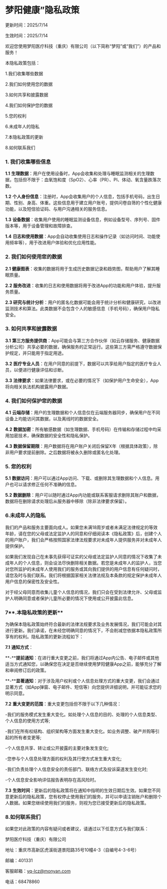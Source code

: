 # 梦阳健康”隐私政策

 

更新时间：2025/7/14

生效时间：2025/7/14

 

欢迎您使用梦阳医疗科技（重庆）有限公司（以下简称“梦阳”或“我们”）的产品和服务！

本隐私政策包括：

1.我们收集哪些数据

2.我们如何使用您的数据

3.如何共享和披露数据

4.我们如何保护您的数据

5.您的权利

6.未成年人的隐私

7.本隐私政策的更新

8.如何联系我们

 

### **1.** **我们收集哪些信息**

**1.1** **生理数据**：用户在使用设备时，App会收集和处理与睡眠监测相关的生理数据，包括但不限于：血氧饱和度（SpO2）、心率（PR）、PI、体动、氧含量跌落次数。

**1.2** **个人身份信息**：注册时，App会收集用户的个人信息，包括手机号码，出生日期、性别、身高、体重。这些信息用于建立用户账号，提供问卷自筛的个性化健康功能，以及短信验证码、与用户沟通相关的服务信息。

**1.3** **设备数据**：收集用户使用的睡眠监测设备信息，例如设备型号、序列号、固件版本等，用于设备管理和故障排查。

**1.4** **日志和使用数据**：App会自动收集使用日志和操作记录（如访问时间、功能使用频率等），用于改进用户体验和优化应用性能。



### **2.** **我们如何使用您的数据**

**2.1 健康图表**：收集的数据将用于生成历史数据记录和趋势图，帮助用户了解其睡眠质量。

**2.2 服务改进**：收集的日志和使用数据将用于改进App的功能和用户体验，提升服务质量。

**2.3 研究与统计分析**：用户的匿名化数据可能会用于统计分析和健康研究，以改进监测技术和算法。此类数据不会包含个人的敏感信息（手机号码），确保用户隐私安全。

 

### **3.** **如何共享和披露数据**

**3.1** **第三方服务提供商**：App可能会与第三方合作伙伴（如云存储服务、健康数据分析公司）共享必要的数据，确保服务的正常运行。这些第三方需严格遵守数据保护规定，并只能用于指定用途。

**3.2** **医疗专业人员**：在用户同意的前提下，数据可以共享给用户指定的医疗专业人员，以便进行健康评估和诊断。

**3.3** **法律要求**：如果法律要求，或在必要的情况下（如保护用户生命安全），App将向相关执法机构披露用户数据。

 

### **4.** **我们如何保护您的数据**

**4.1** **云端存储**：用户的生理数据和个人信息仅在云端服务器同步，确保用户在不同设备上均能访问其数据，以及离线时的数据安全。

**4.2** **数据加密**：所有敏感数据（如生理数据、手机号码）在传输和存储过程中均采用加密技术，确保数据的安全性和隐私保护。

**4.3** **数据保留期限**：用户数据将在用户账户关闭后保留X年（根据具体政策），除非用户要求提前删除。之后数据将被永久删除或匿名化处理。

 

### 5. 您的权利

**5.1** **数据访问**：用户可以通过App访问、下载、或删除其生理数据和个人信息。用户也可以请求修正任何不准确的信息。

**5.2** **数据删除**：用户可以随时通过App内功能或联系客服请求删除其账户和数据，数据将在删除请求处理后从服务器中移除（除非法律要求保留）。

 

### **6.未成年人的隐私**

我们的产品和服务主要面向成人。如果您未满18周岁或者未满足法律规定的等效年龄，请在您的父母或法定监护人的同意和仔细阅读本《隐私政策》后，创建个人的用户账户，我们会严格按照国家法律法规要求对未成年人提供服务并对未成年人提供保护。

如果我们发现自己在未事先获得可证实的父母或法定监护人同意的情况下收集了未成年人的个人信息，则会设法尽快删除相关数据。若您是未成年人的监护人，当您对您所监护的未成年人使用我们的服务或其向我们提供的用户信息有任何疑问时，请您及时与我们联系。我们将根据国家相关法律法规及本条款的规定保护未成年人用户信息的保密性及安全性。

对于经父母同意而收集儿童个人信息的情况，我们只会在受到法律允许、父母或监护人明确同意或者保护儿童所必要的情况下使用或公开披露此信息。

 

### 7**.本隐私政策的更新**

为确保本隐私政策始终符合最新的法律法规要求及业务发展情况，我们可能会对其进行更新。我们承诺，在未经您明确同意的情况下，不会削减您依据本隐私政策所享有的权利。隐私政策的更新流程如下：

**7.1** **通知方式**：

**-****提前通知**：在进行重大变更之前，我们将通过App内公告、电子邮件或其他适当方式通知您，以确保您在决定是否继续使用梦阳健康App之前，能够充分了解和审阅修订后的政策。

**-****显著通知**：对于涉及用户权利或个人信息处理方式的重大变更，我们会通过显著方式（如App弹窗、电子邮件、短信等）向您提供详细说明，并可能征求您的明示同意。

**7.2** **重大变更的范围**：重大变更包括但不限于以下几种情况：

-我们的服务模式发生重大变化。如处理个人信息的目的、处理的个人信息类型、个人信息的使用方式等;

-我们在所有权结构、组织架构等方面发生重大变化。如业务调整、破产并购等引起的所有者变更等;

-个人信息共享、转让或公开披露的主要对象发生变化;

-您参与个人信息处理方面的权利及其行使方式发生重大变化;

-我们负责处理个人信息安全的责任部门、联络方式及投诉渠道发生变化时;

-个人信息安全影响评估报告表明存在高风险时。

**7.3** **生效时间**：更新后的隐私政策将在通知中指明的生效日期后生效。如果您不同意更新后的隐私政策，您有权停止使用我们的服务，并可以申请注销账户和删除个人数据。如果您继续使用我们的服务，则视为您已接受更新后的隐私政策。

 

### **8.如何联系我们**

如果您对此政策的内容有疑问或者建议，请通过以下任意方式与我们联系：

梦阳医疗科技（重庆）有限公司

地址：重庆市高新区虎溪街道景阳路35号10幢4-3（自编号4-3-6号）

邮编：401331

客服邮箱：[yq-lcz@monyan.com](mailto:yq-lcz@monyan.com)

电话：68478860

 
